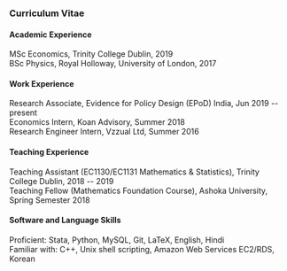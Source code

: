 ### Curriculum Vitae

#### Academic Experience

MSc Economics, Trinity College Dublin, 2019<br>
BSc Physics, Royal Holloway, University of London, 2017

#### Work Experience

Research Associate, Evidence for Policy Design (EPoD) India, Jun 2019 -- present<br>
Economics Intern, Koan Advisory, Summer 2018<br>
Research Engineer Intern, Vzzual Ltd, Summer 2016

#### Teaching Experience

Teaching Assistant (EC1130/EC1131 Mathematics \& Statistics), Trinity College Dublin, 2018 -- 2019<br>
Teaching Fellow (Mathematics Foundation Course), Ashoka University, Spring Semester 2018

#### Software and Language Skills

Proficient: Stata, Python, MySQL, Git, LaTeX, English, Hindi<br>
Familiar with: C++, Unix shell scripting, Amazon Web Services EC2/RDS, Korean